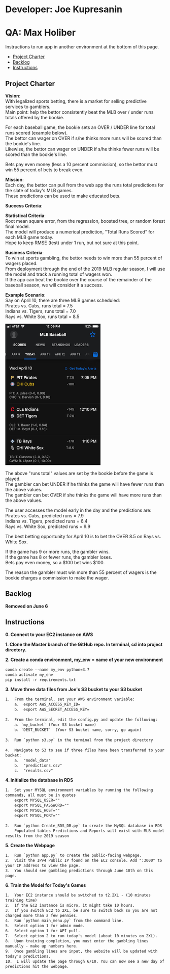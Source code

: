 # Developer: Joe Kupresanin
# QA: Max Holiber

Instructions to run app in another environment at the bottom of this page. 

<!-- toc -->

- [Project Charter](#project-charter)
- [Backlog](#backlog)
- [Instructions](#Instructions)

<!-- tocstop -->

## Project Charter 

**Vision**:  
With legalized sports betting, there is a market for selling predictive services to gamblers.  
Main point:  help the bettor consistently beat the MLB over / under runs totals offered by the bookie.  

For each baseball game, the bookie sets an OVER / UNDER line for total runs scored (example below).  
The bettor can wager on OVER if s/he thinks more runs will be scored than the bookie's line.  
Likewise, the bettor can wager on UNDER if s/he thinks fewer runs will be scored than the bookie's line.  

Bets pay even money (less a 10 percent commission), so the bettor must win 55 percent of bets to break even.  


**Mission**:  
Each day, the bettor can pull from the web app the runs total predictions for the slate of today's MLB games.  
These predictions can be used to make educated bets.  

**Success Criteria**:  

**Statistical Criteria**:  
Root mean square error, from the regression, boosted tree, or random forest final model.  
The model will produce a numerical prediction, "Total Runs Scored" for each MLB game today.  
Hope to keep RMSE (test) under 1 run, but not sure at this point.  

**Business Criteria**:  
To win at sports gambling, the bettor needs to win more than 55 percent of wagers placed.  
From deployment through the end of the 2019 MLB regular season, I will use the model and track a running total of wagers won.  
If the app can beat the bookie over the course of the remainder of the baseball season, we will consider it a success.  

**Example Scenario**:  
Say on April 10, there are three MLB games scheduled:  
Pirates vs. Cubs, runs total = 7.5  
Indians vs. Tigers, runs total = 7.0  
Rays vs. White Sox, runs total = 8.5

![example](mlb.png)

The above "runs total" values are set by the bookie before the game is played.  
The gambler can bet UNDER if he thinks the game will have fewer runs than the above values.  
The gambler can bet OVER if she thinks the game will have more runs than the above values.  

The user accesses the model early in the day and the predictions are:  
Pirates vs. Cubs, predicted runs = 7.9  
Indians vs. Tigers, predicted runs = 6.4  
Rays vs. White Sox, predicted runs = 9.9  

The best betting opportunity for April 10 is to bet the OVER 8.5 on Rays vs. White Sox.  

If the game has 9 or more runs, the gambler wins.  
If the game has 8 or fewer runs, the gambler loses.  
Bets pay even money, so a $100 bet wins $100.  

The reason the gambler must win more than 55 percent of wagers is the bookie charges a commission to make the wager.  


## Backlog

**Removed on June 6**

## Instructions

**0. Connect to your EC2 instance on AWS**

**1. Clone the Master branch of the GitHub repo.  In terminal, cd into project directory.**

**2. Create a conda environment, my_env = name of your new environment**
	
	conda create --name my_env python=3.7
	conda activate my_env
	pip install -r requirements.txt

**3.  Move three data files from Joe's S3 bucket to your S3 bucket**

	1.  From the terminal, set your AWS environment variable:
		a.  export AWS_ACCESS_KEY_ID=
		b.  export AWS_SECRET_ACCESS_KEY=
	
	2.  From the terminal, edit the config.py and update the following:
		a. `my_bucket` (Your S3 bucket name)
		b. `DEST_BUCKET`  (Your S3 bucket name, sorry, go again)
		
	3.  Run `python s3.py` in the terminal from the project directory  
	
	4.  Navigate to S3 to see if three files have been transferred to your bucket:
		a.  "model_data"
		b.  "predictions.csv"
		c.  "results.csv"
		
**4. Initialize the database in RDS**

	1.  Set your MYSQL environment variables by running the following commands, all must be in quotes
		export MYSQL_USER="" 
		export MYSQL_PASSWORD=""
		export MYSQL_HOST="" 
		export MYSQL_PORT=""
	
	2.  Run `python Create_RDS_DB.py` to create the MySQL database in RDS
		Populated tables Predictions and Reports will exist with MLB model results from the 2019 season
	
**5. Create the Webpage**

	1.  Run `python app.py` to create the public-facing webpage.
	2.  Visit the IPv4 Public IP found on the EC2 console. Add ":3000" to your IP address to view the page.
	3.  You should see gambling predictions through June 10th on this page.  
	
**6. Train the Model for Today's Games**

	1.  Your EC2 instance should be switched to t2.2XL - (10 minutes training time)
	2.  If the EC2 instance is micro, it might take 10 hours.  
	3.  If you switch EC2 to 2XL, be sure to switch back so you are not charged more than a few pennies.  
	4.  Run `python main_menu.py` from the command line.  
	5.  Select option 1 for admin mode.
	6.  Select option 1 for API pull.
	7.  Select option 2 to run today's model (about 10 minutes on 2XL).
	8.  Upon training completion, you must enter the gambling lines manually - make up numbers here.
	9.  Once gambling lines are input, the website will be updated with today's predictions.  
	10.  I will update the page through 6/10. You can now see a new day of predictions hit the webpage.  
	
